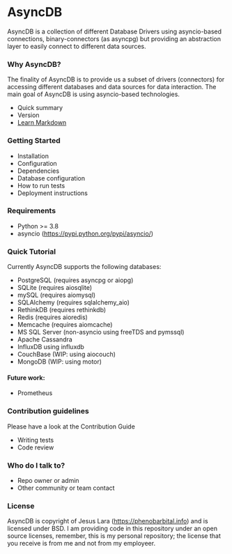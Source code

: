 # AsyncDB #

AsyncDB is a collection of different Database Drivers using asyncio-based connections, binary-connectors (as asyncpg) but providing an abstraction layer to easily connect to different data sources.

### Why AsyncDB? ###

The finality of AsyncDB is to provide us a subset of drivers (connectors) for accessing different databases and data sources for data interaction.
The main goal of AsyncDB is using asyncio-based technologies.

* Quick summary
* Version
* [Learn Markdown](https://bitbucket.org/tutorials/markdowndemo)

### Getting Started ###

* Installation
* Configuration
* Dependencies
* Database configuration
* How to run tests
* Deployment instructions

### Requirements ###

* Python >= 3.8
* asyncio (https://pypi.python.org/pypi/asyncio/)

### Quick Tutorial ###

Currently AsyncDB supports the following databases:

* PostgreSQL (requires asyncpg or aiopg)
* SQLite (requires aiosqlite)
* mySQL (requires aiomysql)
* SQLAlchemy (requires sqlalchemy_aio)
* RethinkDB (requires rethinkdb)
* Redis (requires aioredis)
* Memcache (requires aiomcache)
* MS SQL Server (non-asyncio using freeTDS and pymssql)
* Apache Cassandra
* InfluxDB using influxdb
* CouchBase (WIP: using aiocouch)
* MongoDB (WIP: using motor)


#### Future work: ####

* Prometheus

### Contribution guidelines ###

Please have a look at the Contribution Guide

* Writing tests
* Code review

### Who do I talk to? ###

* Repo owner or admin
* Other community or team contact

### License ###

AsyncDB is copyright of Jesus Lara (https://phenobarbital.info) and is licensed under BSD. I am providing code in this repository under an open source licenses, remember, this is my personal repository; the license that you receive is from me and not from my employeer.
